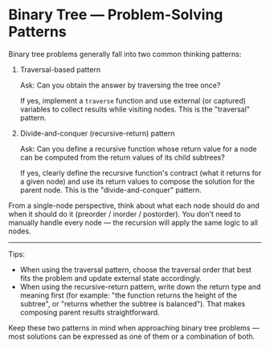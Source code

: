 # Binary Tree — Problem-Solving Patterns

Binary tree problems generally fall into two common thinking patterns:

1. Traversal-based pattern

   Ask: Can you obtain the answer by traversing the tree once?

   If yes, implement a `traverse` function and use external (or captured) variables to collect results while visiting nodes. This is the "traversal" pattern.

2. Divide-and-conquer (recursive-return) pattern

   Ask: Can you define a recursive function whose return value for a node can be computed from the return values of its child subtrees?

   If yes, clearly define the recursive function's contract (what it returns for a given node) and use its return values to compose the solution for the parent node. This is the "divide-and-conquer" pattern.

From a single-node perspective, think about what each node should do and when it should do it (preorder / inorder / postorder). You don't need to manually handle every node — the recursion will apply the same logic to all nodes.

---

Tips:

- When using the traversal pattern, choose the traversal order that best fits the problem and update external state accordingly.
- When using the recursive-return pattern, write down the return type and meaning first (for example: "the function returns the height of the subtree", or "returns whether the subtree is balanced"). That makes composing parent results straightforward.

Keep these two patterns in mind when approaching binary tree problems — most solutions can be expressed as one of them or a combination of both.